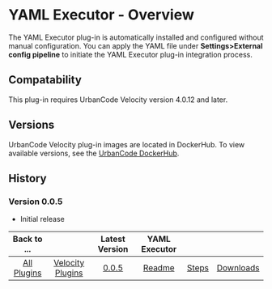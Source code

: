
# YAML Executor - Overview

The YAML Executor plug-in is automatically installed and configured without manual configuration. You can apply the YAML file under **Settings>External config pipeline** to initiate the YAML Executor plug-in integration process.


## Compatability

This plug-in requires UrbanCode Velocity version 4.0.12 and later.

## Versions

UrbanCode Velocity plug-in images are located in DockerHub. To
view available versions, see the [UrbanCode DockerHub](https://hub.docker.com/r/urbancode/ucv-ext-yaml-executor/tags).


## History


### Version 0.0.5

* Initial release

|Back to ...||Latest Version|YAML Executor |||
| :---: | :---: | :---: | :---: | :---: | :---: |
|[All Plugins](../../index.md)|[Velocity Plugins](../README.md)|[0.0.5](https://raw.githubusercontent.com/UrbanCode/IBM-UCV-PLUGINS/main/files/ucv-ext-yaml-executor/ucv-ext-yaml-executor:0.0.5.tar.7z.001)|[Readme](README.md)|[Steps](steps.md)|[Downloads](downloads.md)|
